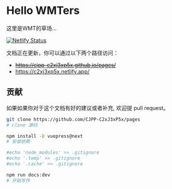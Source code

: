 # Hello WMTers

这里是WMT的草场...

[![Netlify Status](https://api.netlify.com/api/v1/badges/1df074dc-99ad-43c0-97de-da378c9cd34b/deploy-status)](https://app.netlify.com/sites/c2xj3xp5x/deploys)

文档正在更新，你可以通过以下两个路径访问：
- ~~https://cjpp-c2xj3xp5x.github.io/pages/~~
- https://c2xj3xp5x.netlify.app/

## 贡献

如果如果你对于这个文档有好的建议或者补充, 欢迎提 pull request。

```bash
git clone https://github.com/CJPP-C2xJ3xP5x/pages
# clone 源码

npm install -D vuepress@next
# 安装依赖

#echo 'node_modules' >> .gitignore
#echo '.temp' >> .gitignore
#echo '.cache' >> .gitignore

npm run docs:dev
# 开始写作
```
